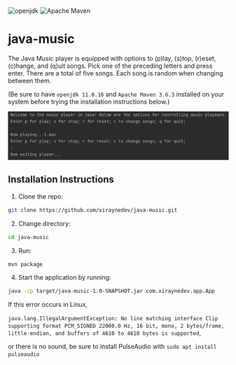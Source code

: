 ![openjdk](https://img.shields.io/badge/openjdk-11.0.16-informational)
![Apache Maven](https://img.shields.io/badge/Apache%20Maven-3.6.3-red)

# java-music

The Java Music player is equipped with options to (p)lay, (s)top, (r)eset, (c)hange, and (q)uit songs. Pick one of the preceding letters and press enter. There are a total of five songs. Each song is random when changing between them.

(Be sure to have `openjdk 11.0.16` and `Apache Maven 3.6.3` installed on your system before trying the installation instructions below.)

![application screenshot](images/application-screenshot.png)

## Installation Instructions

1. Clone the repo:

```sh
git clone https://github.com/xiraynedev/java-music.git
```

2. Change directory:

```sh
cd java-music
```

3. Run:

```sh
mvn package
```

4. Start the application by running:

```sh
java -cp target/java-music-1.0-SNAPSHOT.jar com.xiraynedev.app.App
```

If this error occurs in Linux,

`java.lang.IllegalArgumentException: No line matching interface Clip supporting format PCM_SIGNED 22000.0 Hz, 16 bit, mono, 2 bytes/frame, little-endian, and buffers of 4610 to 4610 bytes is supported`,

or there is no sound, be sure to install PulseAudio with `sudo apt install pulseaudio`
